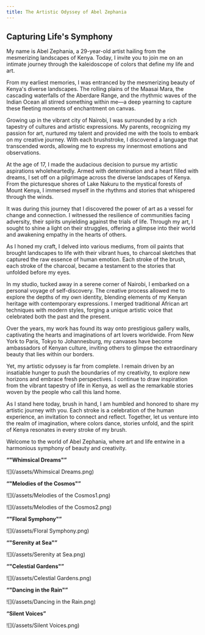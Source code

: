```yaml
---
title: The Artistic Odyssey of Abel Zephania
---
```

## Capturing Life's Symphony

My name is Abel Zephania, a 29-year-old artist hailing from the mesmerizing landscapes of Kenya. Today, I invite you to join me on an intimate journey through the kaleidoscope of colors that define my life and art.

From my earliest memories, I was entranced by the mesmerizing beauty of Kenya's diverse landscapes. The rolling plains of the Maasai Mara, the cascading waterfalls of the Aberdare Range, and the rhythmic waves of the Indian Ocean all stirred something within me—a deep yearning to capture these fleeting moments of enchantment on canvas.

Growing up in the vibrant city of Nairobi, I was surrounded by a rich tapestry of cultures and artistic expressions. My parents, recognizing my passion for art, nurtured my talent and provided me with the tools to embark on my creative journey. With each brushstroke, I discovered a language that transcended words, allowing me to express my innermost emotions and observations.

At the age of 17, I made the audacious decision to pursue my artistic aspirations wholeheartedly. Armed with determination and a heart filled with dreams, I set off on a pilgrimage across the diverse landscapes of Kenya. From the picturesque shores of Lake Nakuru to the mystical forests of Mount Kenya, I immersed myself in the rhythms and stories that whispered through the winds.

It was during this journey that I discovered the power of art as a vessel for change and connection. I witnessed the resilience of communities facing adversity, their spirits unyielding against the trials of life. Through my art, I sought to shine a light on their struggles, offering a glimpse into their world and awakening empathy in the hearts of others.

As I honed my craft, I delved into various mediums, from oil paints that brought landscapes to life with their vibrant hues, to charcoal sketches that captured the raw essence of human emotion. Each stroke of the brush, each stroke of the charcoal, became a testament to the stories that unfolded before my eyes.

In my studio, tucked away in a serene corner of Nairobi, I embarked on a personal voyage of self-discovery. The creative process allowed me to explore the depths of my own identity, blending elements of my Kenyan heritage with contemporary expressions. I merged traditional African art techniques with modern styles, forging a unique artistic voice that celebrated both the past and the present.

Over the years, my work has found its way onto prestigious gallery walls, captivating the hearts and imaginations of art lovers worldwide. From New York to Paris, Tokyo to Johannesburg, my canvases have become ambassadors of Kenyan culture, inviting others to glimpse the extraordinary beauty that lies within our borders.

Yet, my artistic odyssey is far from complete. I remain driven by an insatiable hunger to push the boundaries of my creativity, to explore new horizons and embrace fresh perspectives. I continue to draw inspiration from the vibrant tapestry of life in Kenya, as well as the remarkable stories woven by the people who call this land home.

As I stand here today, brush in hand, I am humbled and honored to share my artistic journey with you. Each stroke is a celebration of the human experience, an invitation to connect and reflect. Together, let us venture into the realm of imagination, where colors dance, stories unfold, and the spirit of Kenya resonates in every stroke of my brush.

Welcome to the world of Abel Zephania, where art and life entwine in a harmonious symphony of beauty and creativity.


 **“"Whimsical Dreams"”**


![](/assets/Whimsical Dreams.png)


 **“"Melodies of the Cosmos"”**


![](/assets/Melodies of the Cosmos1.png)

![](/assets/Melodies of the Cosmos2.png)



 **“"Floral Symphony"”**


![](/assets/Floral Symphony.png)



 **“"Serenity at Sea"”**


![](/assets/Serenity at Sea.png)



 **“"Celestial Gardens"”**


![](/assets/Celestial Gardens.png)





 **“"Dancing in the Rain"”**


![](/assets/Dancing in the Rain.png)





 **“Silent Voices”**


![](/assets/Silent Voices.png)



